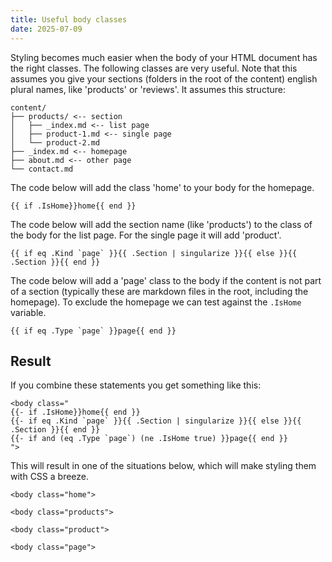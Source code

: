 ```yaml
---
title: Useful body classes
date: 2025-07-09
---
```


Styling becomes much easier when the body of your HTML document has the right classes. The following classes are very useful. Note that this assumes you give your sections (folders in the root of the content) english plural names, like 'products' or 'reviews'. It assumes this structure:

```
content/
├── products/ <-- section
│   ├── _index.md <-- list page
│   ├── product-1.md <-- single page
│   └── product-2.md
├── _index.md <-- homepage
├── about.md <-- other page
└── contact.md
```

The code below will add the class 'home' to your body for the homepage.

```
{{ if .IsHome}}home{{ end }}
```

The code below will add the section name (like 'products') to the class of the body for the list page. For the single page it will add 'product'.

```
{{ if eq .Kind `page` }}{{ .Section | singularize }}{{ else }}{{ .Section }}{{ end }}
```

The code below will add a 'page' class to the body if the content is not part of a section (typically these are markdown files in the root, including the homepage). To exclude the homepage we can test against the `.IsHome` variable.

```
{{ if eq .Type `page` }}page{{ end }}
```

## Result

If you combine these statements you get something like this:

```
<body class="
{{- if .IsHome}}home{{ end }}
{{- if eq .Kind `page` }}{{ .Section | singularize }}{{ else }}{{ .Section }}{{ end }}
{{- if and (eq .Type `page`) (ne .IsHome true) }}page{{ end }}
">
```

This will result in one of the situations below, which will make styling them with CSS a breeze.

```
<body class="home">
```
```
<body class="products">
```
```
<body class="product">
```
```
<body class="page">
```